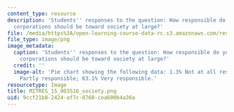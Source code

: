 ```yaml
---
content_type: resource
description: 'Students'' responses to the question: How responsible do you feel that
  corporations should be toward society at large?'
file: /media/https%3A/open-learning-course-data-rc.s3.amazonaws.com/res-15-003-shaping-the-future-of-work-15-662x-spring-2016/9ccf21b82424af7c8760cea600b4a36a_MITRES_15_003S16_society.png
file_type: image/png
image_metadata:
  caption: 'Students'' responses to the question: How responsible do you feel that
    corporations should be toward society at large?'
  credit: ''
  image-alt: 'Pie chart showing the following data: 1.3% Not at all responsible; 35.6%
    Partly responsible; 63.1% Very responsible.'
resourcetype: Image
title: MITRES_15_003S16_society.png
uid: 9ccf21b8-2424-af7c-8760-cea600b4a36a
---
```

